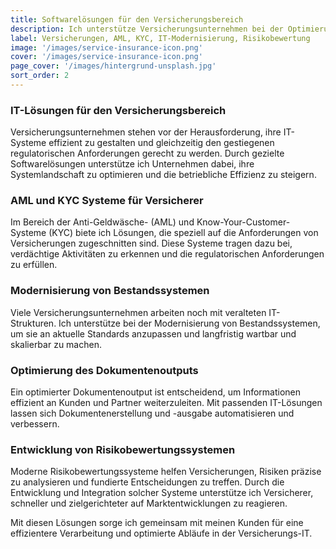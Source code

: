 ```yaml
---
title: Softwarelösungen für den Versicherungsbereich
description: Ich unterstütze Versicherungsunternehmen bei der Optimierung Ihrer IT-Systeme für eine effizientere Verarbeitung und schnellere Abläufe.
label: Versicherungen, AML, KYC, IT-Modernisierung, Risikobewertung
image: '/images/service-insurance-icon.png'
cover: '/images/service-insurance-icon.png'
page_cover: '/images/hintergrund-unsplash.jpg'
sort_order: 2
---
```


### IT-Lösungen für den Versicherungsbereich

Versicherungsunternehmen stehen vor der Herausforderung, ihre IT-Systeme effizient zu gestalten und gleichzeitig den gestiegenen regulatorischen Anforderungen gerecht zu werden. Durch gezielte Softwarelösungen unterstütze ich Unternehmen dabei, ihre Systemlandschaft zu optimieren und die betriebliche Effizienz zu steigern.

### AML und KYC Systeme für Versicherer

Im Bereich der Anti-Geldwäsche- (AML) und Know-Your-Customer-Systeme (KYC) biete ich Lösungen, die speziell auf die Anforderungen von Versicherungen zugeschnitten sind. Diese Systeme tragen dazu bei, verdächtige Aktivitäten zu erkennen und die regulatorischen Anforderungen zu erfüllen.

### Modernisierung von Bestandssystemen

Viele Versicherungsunternehmen arbeiten noch mit veralteten IT-Strukturen. Ich unterstütze bei der Modernisierung von Bestandssystemen, um sie an aktuelle Standards anzupassen und langfristig wartbar und skalierbar zu machen.

### Optimierung des Dokumentenoutputs

Ein optimierter Dokumentenoutput ist entscheidend, um Informationen effizient an Kunden und Partner weiterzuleiten. Mit passenden IT-Lösungen lassen sich Dokumentenerstellung und -ausgabe automatisieren und verbessern.

### Entwicklung von Risikobewertungssystemen

Moderne Risikobewertungssysteme helfen Versicherungen, Risiken präzise zu analysieren und fundierte Entscheidungen zu treffen. Durch die Entwicklung und Integration solcher Systeme unterstütze ich Versicherer, schneller und zielgerichteter auf Marktentwicklungen zu reagieren.

Mit diesen Lösungen sorge ich gemeinsam mit meinen Kunden für eine effizientere Verarbeitung und optimierte Abläufe in der Versicherungs-IT.

